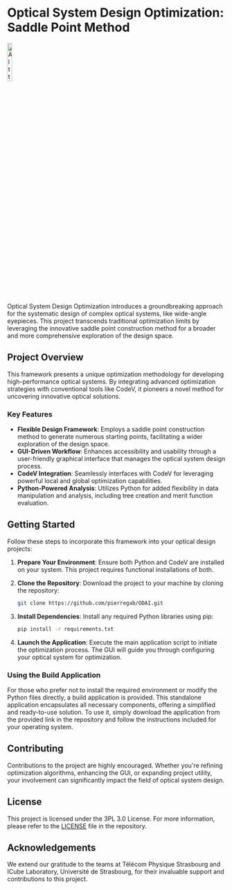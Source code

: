 # Optical System Design Optimization: Saddle Point Method
<img
  src="logo_final.png"
  alt="Alt text"
  title="Optional title"
  style="display: inline-block; margin: 0 auto; width: 15%;">

Optical System Design Optimization introduces a groundbreaking approach for the systematic design of complex optical systems, like wide-angle eyepieces. This project transcends traditional optimization limits by leveraging the innovative saddle point construction method for a broader and more comprehensive exploration of the design space.

## Project Overview

This framework presents a unique optimization methodology for developing high-performance optical systems. By integrating advanced optimization strategies with conventional tools like CodeV, it pioneers a novel method for uncovering innovative optical solutions.

### Key Features

- **Flexible Design Framework**: Employs a saddle point construction method to generate numerous starting points, facilitating a wider exploration of the design space.
- **GUI-Driven Workflow**: Enhances accessibility and usability through a user-friendly graphical interface that manages the optical system design process.
- **CodeV Integration**: Seamlessly interfaces with CodeV for leveraging powerful local and global optimization capabilities.
- **Python-Powered Analysis**: Utilizes Python for added flexibility in data manipulation and analysis, including tree creation and merit function evaluation.

## Getting Started

Follow these steps to incorporate this framework into your optical design projects:

1. **Prepare Your Environment**:
   Ensure both Python and CodeV are installed on your system. This project requires functional installations of both.

2. **Clone the Repository**:
   Download the project to your machine by cloning the repository:
   ```sh
   git clone https://github.com/pierregab/ODAI.git
   ```

3. **Install Dependencies**:
   Install any required Python libraries using pip:
   ```sh
   pip install -r requirements.txt
   ```

4. **Launch the Application**:
   Execute the main application script to initiate the optimization process. The GUI will guide you through configuring your optical system for optimization.

### Using the Build Application

For those who prefer not to install the required environment or modify the Python files directly, a build application is provided. This standalone application encapsulates all necessary components, offering a simplified and ready-to-use solution. To use it, simply download the application from the provided link in the repository and follow the instructions included for your operating system.

## Contributing

Contributions to the project are highly encouraged. Whether you're refining optimization algorithms, enhancing the GUI, or expanding project utility, your involvement can significantly impact the field of optical system design.

## License

This project is licensed under the 3PL 3.0 License. For more information, please refer to the [LICENSE](LICENSE) file in the repository.

## Acknowledgements

We extend our gratitude to the teams at Télécom Physique Strasbourg and ICube Laboratory, Université de Strasbourg, for their invaluable support and contributions to this project.
